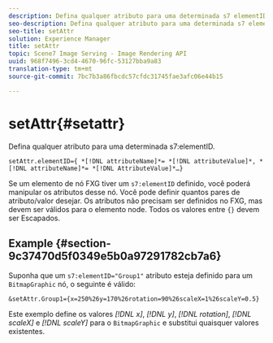 ```yaml
---
description: Defina qualquer atributo para uma determinada s7 elementID.
seo-description: Defina qualquer atributo para uma determinada s7 elementID.
seo-title: setAttr
solution: Experience Manager
title: setAttr
topic: Scene7 Image Serving - Image Rendering API
uuid: 968f7496-3cd4-4670-96fc-53127bba9a83
translation-type: tm+mt
source-git-commit: 7bc7b3a86fbcdc57cfdc31745fae3afc06e44b15

---
```



# setAttr{#setattr}

Defina qualquer atributo para uma determinada s7:elementID.

`setAttr.elementID={ *[!DNL attributeName]*= *[!DNL attributeValue]*, *[!DNL attributeName]*= *[!DNL AttributeValue]*…}`

Se um elemento de nó FXG tiver um `s7:elementID` definido, você poderá manipular os atributos desse nó. Você pode definir quantos pares de atributo/valor desejar. Os atributos não precisam ser definidos no FXG, mas devem ser válidos para o elemento node. Todos os valores entre `{}` devem ser Escapados.

## Example {#section-9c37470d5f0349e5b0a97291782cb7a6}

Suponha que um `s7:elementID="Group1"` atributo esteja definido para um `BitmapGraphic` nó, o seguinte é válido:

`&setAttr.Group1={x=250%26y=170%26rotation=90%26scaleX=1%26scaleY=0.5}`

Este exemplo define os valores *[!DNL x]*, *[!DNL y]*, *[!DNL rotation]*, *[!DNL scaleX]* e *[!DNL scaleY]* para o `BitmapGraphic` e substitui quaisquer valores existentes.
